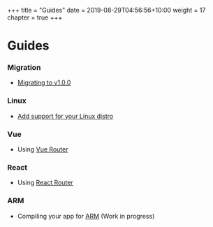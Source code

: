 +++
title = "Guides"
date = 2019-08-29T04:56:56+10:00
weight = 17
chapter = true
+++

# Guides

### Migration

  * [Migrating to v1.0.0](./migrate)

### Linux

  * [Add support for your Linux distro](./distro)

### Vue

  * Using [Vue Router](./vuerouter)

### React

  * Using [React Router](./reactrouter)

### ARM

  * Compiling your app for [ARM](./arm) (Work in progress)
